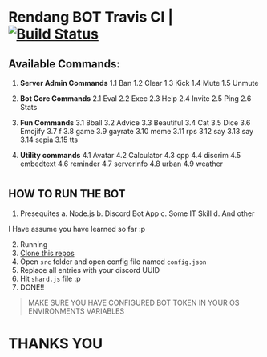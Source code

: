 # Rendang BOT Travis CI | [![Build Status](https://travis-ci.org/DiscordBotsDev/Rendang.svg?branch=master)](https://travis-ci.org/DiscordBotsDev/Rendang)

## Available Commands:

1. **Server Admin Commands**
1.1 Ban
1.2 Clear
1.3 Kick
1.4 Mute
1.5 Unmute

2. **Bot Core Commands**
2.1 Eval
2.2 Exec
2.3 Help
2.4 Invite
2.5 Ping
2.6 Stats

3. **Fun Commands**
3.1 8ball
3.2 Advice
3.3 Beautiful
3.4 Cat
3.5 Dice
3.6 Emojify
3.7 f
3.8 game
3.9 gayrate
3.10 meme
3.11 rps
3.12 say
3.13 say
3.14 sepia
3.15 tts

4. **Utility commands**
4.1 Avatar
4.2 Calculator
4.3 cpp
4.4 discrim
4.5 embedtext
4.6 reminder
4.7 serverinfo
4.8 urban
4.9 weather

#

## HOW TO RUN THE BOT

1. Presequites
a. Node.js
b. Discord Bot App
c. Some IT Skill
d. And other

I Have assume you have learned so far :p

2. Running
1. [Clone this repos](https://github.com/CodDevelopment/Rendang.git)
2. Open `src` folder and open config file named `config.json`
3. Replace all entries with your discord UUID
4. Hit `shard.js` file :p
5. DONE!!

> MAKE SURE YOU HAVE CONFIGURED BOT TOKEN IN YOUR OS ENVIRONMENTS VARIABLES


# THANKS YOU
